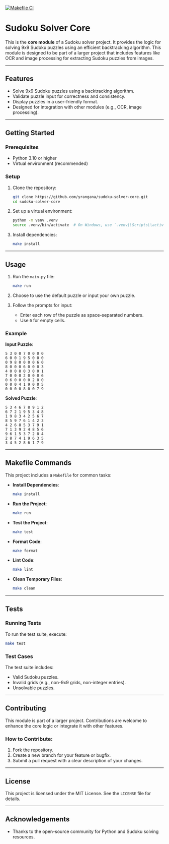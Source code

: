[![Makefile CI](https://github.com/yrangana/Sudoku-Solver-Core/actions/workflows/makefile.yml/badge.svg)](https://github.com/yrangana/Sudoku-Solver-Core/actions/workflows/makefile.yml)

# Sudoku Solver Core

This is the **core module** of a Sudoku solver project. It provides the logic for solving 9x9 Sudoku puzzles using an efficient backtracking algorithm. This module is designed to be part of a larger project that includes features like OCR and image processing for extracting Sudoku puzzles from images.

---

## Features

- Solve 9x9 Sudoku puzzles using a backtracking algorithm.
- Validate puzzle input for correctness and consistency.
- Display puzzles in a user-friendly format.
- Designed for integration with other modules (e.g., OCR, image processing).

---

## Getting Started

### Prerequisites

- Python 3.10 or higher
- Virtual environment (recommended)

### Setup

1. Clone the repository:
   ```bash
   git clone https://github.com/yrangana/sudoku-solver-core.git
   cd sudoku-solver-core
   ```

2. Set up a virtual environment:
   ```bash
   python -m venv .venv
   source .venv/bin/activate  # On Windows, use `.venv\\Scripts\\activate`
   ```

3. Install dependencies:
   ```bash
   make install
   ```

---

## Usage

1. Run the `main.py` file:
   ```bash
   make run
   ```

2. Choose to use the default puzzle or input your own puzzle.

3. Follow the prompts for input:
   - Enter each row of the puzzle as space-separated numbers.
   - Use `0` for empty cells.

### Example

**Input Puzzle**:
```
5 3 0 0 7 0 0 0 0
6 0 0 1 9 5 0 0 0
0 9 8 0 0 0 0 6 0
8 0 0 0 6 0 0 0 3
4 0 0 8 0 3 0 0 1
7 0 0 0 2 0 0 0 6
0 6 0 0 0 0 2 8 0
0 0 0 4 1 9 0 0 5
0 0 0 0 8 0 0 7 9
```

**Solved Puzzle**:
```
5 3 4 6 7 8 9 1 2
6 7 2 1 9 5 3 4 8
1 9 8 3 4 2 5 6 7
8 5 9 7 6 1 4 2 3
4 2 6 8 5 3 7 9 1
7 1 3 9 2 4 8 5 6
9 6 1 5 3 7 2 8 4
2 8 7 4 1 9 6 3 5
3 4 5 2 8 6 1 7 9
```

---

## Makefile Commands

This project includes a `Makefile` for common tasks:

- **Install Dependencies**:
  ```bash
  make install
  ```

- **Run the Project**:
  ```bash
  make run
  ```

- **Test the Project**:
  ```bash
  make test
  ```

- **Format Code**:
  ```bash
  make format
  ```

- **Lint Code**:
  ```bash
  make lint
  ```

- **Clean Temporary Files**:
  ```bash
  make clean
  ```

---

## Tests

### Running Tests

To run the test suite, execute:
```bash
make test
```

### Test Cases

The test suite includes:
- Valid Sudoku puzzles.
- Invalid grids (e.g., non-9x9 grids, non-integer entries).
- Unsolvable puzzles.

---

## Contributing

This module is part of a larger project. Contributions are welcome to enhance the core logic or integrate it with other features.

### How to Contribute:
1. Fork the repository.
2. Create a new branch for your feature or bugfix.
3. Submit a pull request with a clear description of your changes.

---

## License

This project is licensed under the MIT License. See the `LICENSE` file for details.

---

## Acknowledgements

- Thanks to the open-source community for Python and Sudoku solving resources.
